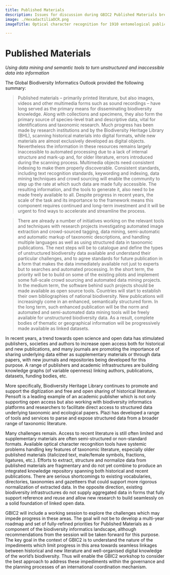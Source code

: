 ```yaml
---
title: Published Materials
description: Issues for discussion during GBIC2 Published Materials breakout
image: ./HexadactiliaOCR.png
imageTitle: Optical character recognition for 1910 entomological publication (https://biodiversitylibrary.org/page/14720330)

---
```

# Published Materials

_Using data mining and semantic tools to turn unstructured and inaccessible data into information_

The Global Biodiversity Informatics Outlook provided the following summary:

> Published materials – primarily printed literature, but also images, videos and other multimedia forms such as sound recordings – have long served as the primary means for disseminating biodiversity knowledge. Along with collections and specimens, they also form the primary source of species-level trait and descriptive data, vital for identifications and taxonomic research. Much progress has been made by research institutions and by the Biodiversity Heritage Library (BHL), scanning historical materials into digital formats, while new materials are almost exclusively developed as digital objects. Nevertheless the information in these resources remains largely inaccessible to automated processing due to a lack of internal structure and mark-up and, for older literature, errors introduced during the scanning process. Multimedia objects need consistent indexing to make them properly discoverable. Consistent standards, including text recognition standards, keywording and indexing, data mining techniques and crowd sourcing will enable the community to step up the rate at which such data are made fully accessible. The resulting information, and the tools to generate it, also need to be made freely available to all. Despite progress in recent years, the scale of the task and its importance to the framework means this component requires continued and long-term investment and it will be urgent to find ways to accelerate and streamline the process.

> There are already a number of initiatives working on the relevant tools and techniques with research projects investigating automated image extraction and crowd-sourced tagging, data mining, semi-automatic and automatic markup of taxonomic descriptions, and handling multiple languages as well as using structured data in taxonomic publications. The next steps will be to catalogue and define the types of unstructured biodiversity data available and understand their particular challenges, and to agree standards for future publication in a form that makes the data immediately available not just to experts but to searches and automated processing. In the short term, the priority will be to build on some of the existing pilots and implement some full-scale crowd sourcing and automated data mining projects. In the medium term, the software behind such projects should be made available as open source tools. Countries will start to establish their own bibliographies of national biodiversity. New publications will increasingly come in an enhanced, semantically structured form. In the long term, such enhanced publication will be the norm and automated and semi-automated data mining tools will be freely available for unstructured biodiversity data. As a result, complete bodies of thematic or geographical information will be progressively made available as linked datasets.

In recent years, a trend towards open science and open data has stimulated publishers, societies and authors to increase open access both for historical and new publications, and many journals are promoting the importance of sharing underlying data either as supplementary materials or through data papers, with new journals and repositories being developed for this purpose. A range of publishers and academic infrastructures are building knowledge graphs (of variable openness) linking authors, publications, datasets, funding bodies, etc. 

More specifically, Biodiversity Heritage Library continues to promote and support the digitization and free and open sharing of historical literature. Pensoft is a leading example of an academic publisher which is not only supporting open access but also working with biodiversity informatics platforms and researchers to facilitate direct access to structured data underlying taxonomic and ecological papers. Plazi has developed a range of tools and services to parse and expose structured data from a broader range of taxonomic literature.

Many challenges remain. Access to recent literature is still often limited and supplementary materials are often semi-structured or non-standard formats. Available optical character recognition tools have systemic problems handling key features of taxonomic literature, especially older published materials (italicized text, male/female symbols, fractions, ligatures, etc.). Efforts to extract, structure and normalize data from published materials are fragmentary and do not yet combine to produce an integrated knowledge repository spanning both historical and recent publications. There are serious shortcomings to existing vocabularies, directories, taxonomies and gazetteers that could support more rigorous normalization of extracted data. In the opposite direction, existing biodiversity infrastructures do not supply aggregated data in forms that fully support reference and reuse and allow new research to build seamlessly on a solid foundation of linked open data.

GBIC2 will include a working session to explore the challenges which may impede progress in these areas.  The goal will not be to develop a multi-year roadmap and set of fully-refined priorities for Published Materials as a component of the biodiversity informatics landscape, although recommendations from the session will be taken forward for this purpose.  The key goal in the context of GBIC2 is to understand the nature of the impediments which limit progress in this area towards seamless linkages between historical and new literature and well-organised digital knowledge of the world’s biodiversity. Thus will enable the GBIC2 workshop to consider the best approach to address these impediments within the governance and the planning processes of an international coordination mechanism.
